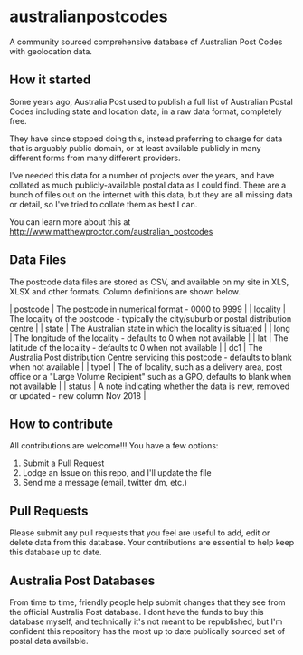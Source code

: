 # australianpostcodes
A community sourced comprehensive database of Australian Post Codes with geolocation data.

## How it started
Some years ago, Australia Post used to publish a full list of Australian Postal Codes including state and location data, in a raw data format, completely free.

They have since stopped doing this, instead preferring to charge for data that is arguably public domain, or at least available publicly in many different forms from many different providers.

I've needed this data for a number of projects over the years, and have collated as much publicly-available postal data as I could find. There are a bunch of files out on the internet with this data, but they are all missing data or detail, so I've tried to collate them as best I can.

You can learn more about this at http://www.matthewproctor.com/australian_postcodes

## Data Files
The postcode data files are stored as CSV, and available on my site in XLS, XLSX and other formats. Column definitions are shown below.

| postcode |	The postcode in numerical format - 0000 to 9999 |
| locality |	The locality of the postcode - typically the city/suburb or postal distribution centre |
| state |	The Australian state in which the locality is situated |
| long |	The longitude of the locality - defaults to 0 when not available |
| lat |	The latitude of the locality - defaults to 0 when not available |
| dc1 |	The Australia Post distribution Centre servicing this postcode - defaults to blank when not available |
| type1 |	The of locality, such as a delivery area, post office or a "Large Volume Recipient" such as a GPO, defaults to blank when not available |
| status |	A note indicating whether the data is new, removed or updated - new column Nov 2018 |



## How to contribute
All contributions are welcome!!! You have a few options:
1. Submit a Pull Request
2. Lodge an Issue on this repo, and I'll update the file
3. Send me a message (email, twitter dm, etc.)

## Pull Requests
Please submit any pull requests that you feel are useful to add, edit or delete data from this database.  Your contributions are essential to help keep this database up to date.

## Australia Post Databases
From time to time, friendly people help submit changes that they see from the official Australia Post database.  I dont have the funds to buy this database myself, and technically it's not meant to be republished, but I'm confident this repository has the most up to date publically sourced set of postal data available.
